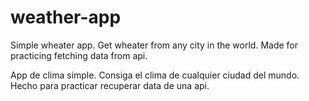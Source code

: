 # weather-app

Simple wheater app. Get wheater from any city in the world. Made for practicing fetching data from api.

App de clima simple. Consiga el clima de cualquier ciudad del mundo. Hecho para practicar recuperar data de una api.
